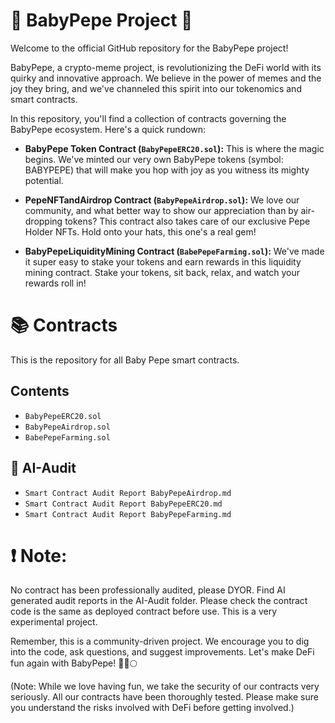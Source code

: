 # 🐸 BabyPepe Project 🚀

Welcome to the official GitHub repository for the BabyPepe project! 

BabyPepe, a crypto-meme project, is revolutionizing the DeFi world with its quirky and innovative approach. We believe in the power of memes and the joy they bring, and we've channeled this spirit into our tokenomics and smart contracts. 

In this repository, you'll find a collection of contracts governing the BabyPepe ecosystem. Here's a quick rundown:

- **BabyPepe Token Contract (`BabyPepeERC20.sol`):** This is where the magic begins. We've minted our very own BabyPepe tokens (symbol: BABYPEPE) that will make you hop with joy as you witness its mighty potential.

- **PepeNFTandAirdrop Contract (`BabyPepeAirdrop.sol`):** We love our community, and what better way to show our appreciation than by air-dropping tokens? This contract also takes care of our exclusive Pepe Holder NFTs. Hold onto your hats, this one's a real gem!

- **BabyPepeLiquidityMining Contract (`BabePepeFarming.sol`):** We've made it super easy to stake your tokens and earn rewards in this liquidity mining contract. Stake your tokens, sit back, relax, and watch your rewards roll in!

# 📚 Contracts
This is the repository for all Baby Pepe smart contracts.

## Contents 
- `BabyPepeERC20.sol`
- `BabyPepeAirdrop.sol`
- `BabePepeFarming.sol`

## 🤖 AI-Audit
- `Smart Contract Audit Report BabyPepeAirdrop.md`
- `Smart Contract Audit Report BabyPepeERC20.md`
- `Smart Contract Audit Report BabyPepeFarming.md`

# ❗ Note: 
No contract has been professionally audited, please DYOR. Find AI generated audit reports in the AI-Audit folder. Please check the contract code is the same as deployed contract before use. This is a very experimental project.

Remember, this is a community-driven project. We encourage you to dig into the code, ask questions, and suggest improvements. Let's make DeFi fun again with BabyPepe! 🐸🌌🌕

(Note: While we love having fun, we take the security of our contracts very seriously. All our contracts have been thoroughly tested. Please make sure you understand the risks involved with DeFi before getting involved.)
